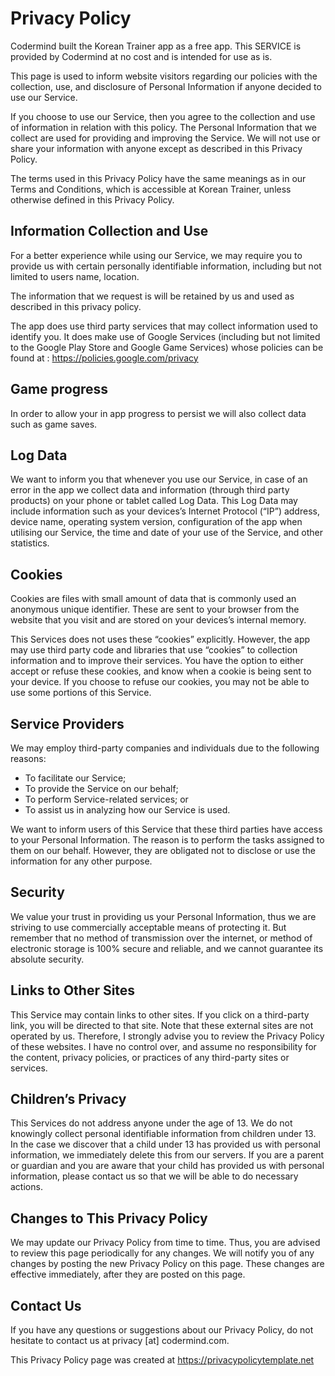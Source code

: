 # Privacy Policy

Codermind built the Korean Trainer app as a free app. This SERVICE is provided by Codermind at no cost and is intended
for use as is.
    
This page is used to inform website visitors regarding our policies with the collection, use, and
disclosure of Personal Information if anyone decided to use our Service.

If you choose to use our Service, then you agree to the collection and use of information in
relation with this policy. The Personal Information that we collect are used for providing and
improving the Service. We will not use or share your information with anyone except as described
in this Privacy Policy.

The terms used in this Privacy Policy have the same meanings as in our Terms and Conditions,
which is accessible at Korean Trainer, unless otherwise defined in this Privacy Policy.

## Information Collection and Use

For a better experience while using our Service, we may require you to provide us with certain
personally identifiable information, including but not limited to users name, location. 

The information that we request is will be retained by us and used as described in this privacy policy.

The app does use third party services that may collect information used to identify you. It does make use of Google Services
(including but not limited to the Google Play Store and Google Game Services) whose policies can be found at : 
https://policies.google.com/privacy

## Game progress

In order to allow your in app progress to persist we will also collect data such as game saves.

## Log Data

We want to inform you that whenever you use our Service, in case of an error in the app we collect
data and information (through third party products) on your phone or tablet called Log Data. This Log Data
may include information such as your devices’s Internet Protocol (“IP”) address, device name,
operating system version, configuration of the app when utilising our Service, the time and date
of your use of the Service, and other statistics.

## Cookies

Cookies are files with small amount of data that is commonly used an anonymous unique identifier.
These are sent to your browser from the website that you visit and are stored on your devices’s
internal memory.

This Services does not uses these “cookies” explicitly. However, the app may use third party code
and libraries that use “cookies” to collection information and to improve their services. You
have the option to either accept or refuse these cookies, and know when a cookie is being sent
to your device. If you choose to refuse our cookies, you may not be able to use some portions of
this Service.

## Service Providers
We may employ third-party companies and individuals due to the following reasons:

- To facilitate our Service;
- To provide the Service on our behalf;
- To perform Service-related services; or
- To assist us in analyzing how our Service is used.

We want to inform users of this Service that these third parties have access to your Personal
Information. The reason is to perform the tasks assigned to them on our behalf. However, they
are obligated not to disclose or use the information for any other purpose.

## Security
We value your trust in providing us your Personal Information, thus we are striving to use
commercially acceptable means of protecting it. But remember that no method of transmission over
the internet, or method of electronic storage is 100% secure and reliable, and we cannot
guarantee its absolute security.

## Links to Other Sites
This Service may contain links to other sites. If you click on a third-party link, you will be
directed to that site. Note that these external sites are not operated by us. Therefore, I
strongly advise you to review the Privacy Policy of these websites. I have no control over, and
assume no responsibility for the content, privacy policies, or practices of any third-party
sites or services.

## Children’s Privacy

This Services do not address anyone under the age of 13. We do not knowingly collect personal
identifiable information from children under 13. In the case we discover that a child under 13
has provided us with personal information, we immediately delete this from our servers. If you
are a parent or guardian and you are aware that your child has provided us with personal
information, please contact us so that we will be able to do necessary actions.

## Changes to This Privacy Policy

We may update our Privacy Policy from time to time. Thus, you are advised to review this page
periodically for any changes. We will notify you of any changes by posting the new Privacy Policy
on this page. These changes are effective immediately, after they are posted on this page.

## Contact Us

If you have any questions or suggestions about our Privacy Policy, do not hesitate to contact
us at privacy [at] codermind.com.

This Privacy Policy page was created at https://privacypolicytemplate.net
